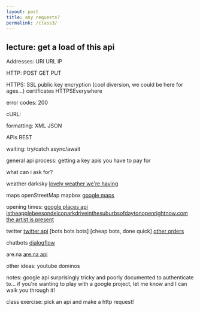 ```yaml
---
layout: post
title: any requests?
permalink: /class3/
---
```



## lecture: get a load of this api

Addresses:
URI
URL
IP


HTTP:
POST
GET
PUT


HTTPS:
SSL
public key encryption (cool diversion, we could be here for ages...)
certificates
HTTPSEverywhere

error codes:
200 


cURL:

formatting:
XML JSON

APIs
REST

waiting:
try/catch
async/await

general api process:
getting a key
apis you have to pay for

what can i ask for?

weather
darksky
[lovely weather we're having](https://glander.itch.io/lovely-weather-were-having)

maps
openStreetMap mapbox [google maps](https://developers.google.com/maps/documentation/javascript/tutorial)

opening times:
[google places api](https://developers.google.com/places/web-service/intro)
[istheapplebeesondelcoparkdriveinthesuburbsofdaytonopenrightnow.com](http://istheapplebeesondelcoparkdrinthesuburbsofdaytonopenrightnow.com)
[the artist is present](http://www.pippinbarr.com/games/theartistispresent/TheArtistIsPresent.html)

twitter
[twitter api](https://developer.twitter.com)
[bots bots bots]
[cheap bots, done quick]
[other orders](https://lav.io/projects/other-orders/)

chatbots
[dialogflow](https://dialogflow.com/docs/reference/agent/)

are.na
[are.na api](https://dev.are.na/documentation)

other ideas:
youtube dominos 

notes: 
google api surprisingly tricky and poorly documented to authenticate to... if you're wanting to play with a google project, let me know and I can walk you through it!

class exercise:
pick an api and make a http request!
